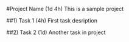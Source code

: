 
#Project Name (1d 4h)
This is a sample project

##1) Task 1 (4h)
First task desription

##2) Task 2 (1d)
Another task in project
